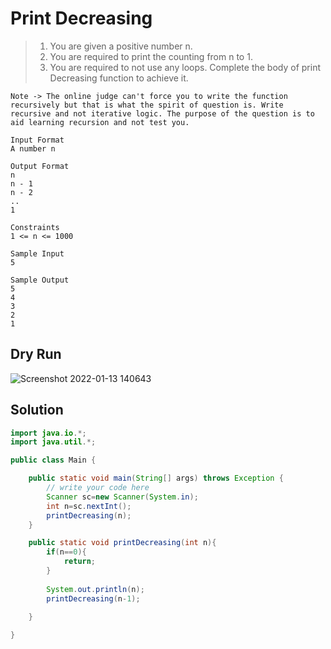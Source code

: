 # Print Decreasing

> 1. You are given a positive number n. 
> 2. You are required to print the counting from n to 1.
> 3. You are required to not use any loops. Complete the body of print Decreasing function to achieve it.
```text
Note -> The online judge can't force you to write the function recursively but that is what the spirit of question is. Write recursive and not iterative logic. The purpose of the question is to aid learning recursion and not test you.

Input Format
A number n

Output Format
n
n - 1
n - 2
.. 
1

Constraints
1 <= n <= 1000

Sample Input
5

Sample Output
5
4
3
2
1
```
## Dry Run
![Screenshot 2022-01-13 140643](https://user-images.githubusercontent.com/64803628/149294966-996b105c-7398-4de7-9b4e-f4d36ec81fc8.png)

## Solution
```java
import java.io.*;
import java.util.*;

public class Main {

    public static void main(String[] args) throws Exception {
        // write your code here
        Scanner sc=new Scanner(System.in);
        int n=sc.nextInt();
        printDecreasing(n);
    }

    public static void printDecreasing(int n){
        if(n==0){
            return;
        }
        
        System.out.println(n);
        printDecreasing(n-1);
        
    }

}
```
